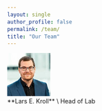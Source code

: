 ```yaml
---
layout: single
author_profile: false
permalink: /team/
title: "Our Team"
---
```



<div class="author__avatar"><img src="../assets/images/lars.jpg" alt="Lars"
	title="Lars" width="100"/></div>  
**Lars E. Kroll** \
Head of Lab
